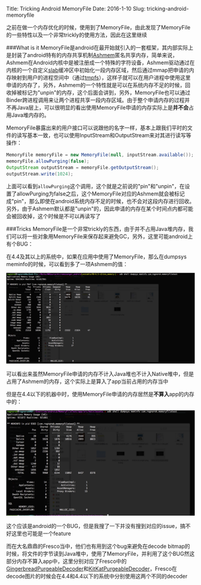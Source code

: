 Title: Tricking Android MemoryFile
Date: 2016-1-10
Slug: tricking-android-memoryfile

之前在做一个内存优化的时候，使用到了MemoryFile，由此发现了MemoryFile的一些特性以及一个非常trickly的使用方法，因此在这里继续

###What is it
MemoryFile是android在最开始就引入的一套框架，其内部实际上是封装了android特有的内存共享机制[Ashmem](http://elinux.org/Android_Kernel_Features#ashmem)匿名共享内存，简单来说，Ashmem在Android内核中是被注册成一个特殊的字符设备，Ashmem驱动通过在内核的一个自定义[slab](https://en.wikipedia.org/wiki/Slab_allocation)缓冲区中初始化一段内存区域，然后通过mmap把申请的内存映射到用户的进程空间中（通过[tmpfs](https://en.wikipedia.org/wiki/Tmpfs)），这样子就可以在用户进程中使用这里申请的内存了，另外，Ashmem的一个特性就是可以在系统内存不足的时候，回收掉被标记为"unpin"的内存，这个后面会讲到，另外，MemoryFile也可以通过Binder跨进程调用来让两个进程共享一段内存区域。由于整个申请内存的过程并不再Java层上，可以很明显的看出使用MemoryFile申请的内存实际上是**并不会**占用Java堆内存的。

MemoryFile暴露出来的用户接口可以说跟他的名字一样，基本上跟我们平时的文件的读写基本一致，也可以使用InputStream和OutputStream来对其进行读写等操作：

```Java
MemoryFile memoryFile = new MemoryFile(null, inputStream.available());
memoryFile.allowPurging(false);
OutputStream outputStream = memoryFile.getOutputStream();
outputStream.write(1024);
```

上面可以看到``allowPurging``这个调用，这个就是之前说的"pin"和"unpin"，在设置了allowPurging为false之后，这个MemoryFile对应的Ashmem就会被标记成"pin"，那么即使在android系统内存不足的时候，也不会对这段内存进行回收。另外，由于Ashmem默认都是"unpin"的，因此申请的内存在某个时间点内都可能会被回收掉，这个时候是不可以再读写了

###Tricks
MemoryFile是一个非常trickly的东西，由于并不占用Java堆内存，我们可以将一些对象用MemoryFile来保存起来避免GC，另外，这里可能android上有个BUG：

在4.4及其以上的系统中，如果在应用中使用了MemoryFile，那么在dumpsys meminfo的时候，可以看到多了一项Ashmem的值：

![](static/images/memoryfile_1.jpg)

可以看出来虽然MemoryFile申请的内存不计入Java堆也不计入Native堆中，但是占用了Ashmem的内存，这个实际上是算入了app当前占用的内存当中

但是在4.4以下的机器中时，使用MemoryFile申请的内存居然是**不算入**app的内存中的：

![](static/images/memoryfile_2.jpg)

这个应该是android的一个BUG，但是我搜了一下并没有搜到对应的issue，搞不好这里也可能是一个feature

而在大名鼎鼎的Fresco当中，他们也有用到这个bug来避免在decode bitmap的时候，将文件的字节读到Java堆中，使用了MemoryFile，并利用了这个BUG然这部分内存不算入app中，这里分别对应了Fresco中的[GingerbreadPurgeableDecoder](https://github.com/facebook/fresco/blob/master/imagepipeline/src/main/java/com/facebook/imagepipeline/platform/GingerbreadPurgeableDecoder.java)和[KitKatPurgeableDecoder](https://github.com/facebook/fresco/blob/master/imagepipeline/src/main/java/com/facebook/imagepipeline/platform/KitKatPurgeableDecoder.java)，Fresco在decode图片的时候会在4.4和4.4以下的系统中分别使用这两个不同的decoder